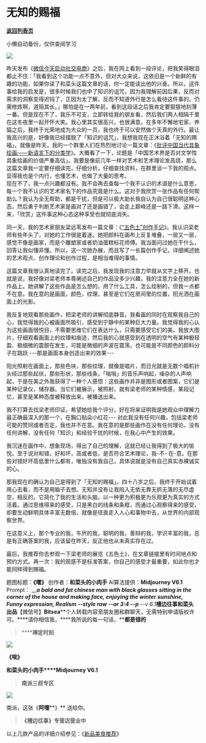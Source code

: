 # 无知的赐福

[**返回列表页**](/gzh/槽边往事)

小懒自动备份，仅供查阅学习

![](https://mmbiz.qpic.cn/mmbiz_jpg/Ia6gU9JNtko5CLoc5Wbh3pmm6QxKZqjw3H9eYPHQvGm29X7hK49RZibYmhVkUYUtbdib1WGvlQfAqQwWwKO078aA/640?wx_fmt=jpeg&from;=appmsg)

昨天发布《[微信今天启动社交电商](https://mp.weixin.qq.com/s?__biz=MjM5MjAzODU2MA==&mid=2652801939&idx=1&sn=3aeafd6a97b53e15507c533b1df26b01&scene=21#wechat_redirect)》之后，我在网上看到一段评论，把我笑得眼泪都止不住：「我看到这个功能一点不意外，但对大众来说，这依旧是一个新鲜的有趣的功能，如果你读了和菜头这篇文章的话，你一定能读出他的兴奋。所以，这件事给我的启发是，很多时候我们也中了知识的诅咒，因为我理解前因后果，反而对需求的洞察变得迟钝了，正因为太了解，反而不知道外行是怎么看待这件事的。仍需修炼啊，道阻其长。」哪怕是在一两年前，看到这段话之后我肯定要狠狠地刻薄一番。但是现在不了，我乐不可支，立即转给我的朋友看，然后我们两人相隔千里在这冬夜里一起开怀大笑。我心里其实很高兴，也很满意。在多年不懈地宅家、养猫之后，我终于光荣地成为大众的一员，我也终于可以安然做个天真的外行。最让我高兴的是，好像我已经摆脱了「知识的诅咒」，我想我现在正沐浴着「无知的赐福」。就像是昨天，我的一个群里人们在热烈地讨论一篇文章：《[批评中国当代具象绘画——新语言下的分类学](https://mp.weixin.qq.com/s?__biz=MzU2NjA1MjY0MA==&mid=2247485481&idx=1&sn=244990a88d709bc977ccbfc5d95c646a&scene=21#wechat_redirect)》。大概看了一下，论题是「中国艺术界是否对文学性具象绘画的价值严重高估」。我要是像前几年一样对艺术和艺术理论发高烧，那么这篇文章我一定要仔细读完，仔细分析，仔细查找资料，在群里谈一下我的观点。显得我也是个内行，也懂艺术，也做了大量的思考。  
现在不了，我一点兴趣都没有。我不会再去查每一个我不认识的术语是什么意思，每一个我不认识的艺术家名下的作品究竟是什么。这对于我欣赏一张作品有任何帮助么？我认为全无帮助，都是干扰，但是可以极大助长我自认为自己很聪明这种心态。然后勇于判断艺术家是画对了还是画错了，会走上巅峰还是一路下滑。这样一来，「欣赏」这件事这种心态这种享受也就彻底消失。

同一天，我的艺术家朋友梁远苇发布一篇文章：《[“五色土”创作手记](https://mp.weixin.qq.com/s?__biz=MzI4MzE0NjQzMg==&mid=2649709389&idx=1&sn=81500ec5e89086e17e5ca7a3c038f231&scene=21#wechat_redirect)》。我认识梁老师有些年头了，对她的工作很是着迷。她把颜料在画布上反复堆叠，一层又一层，感觉不像是画家，而是个雕塑家或者奶油蛋糕标花师傅。我当面问过她在干什么，回答让我似懂非懂。所以，这一次她办展，而且写了一长篇创作手记，详细阐述她的艺术观点、创作理论和创作过程，是相当难得的事情。  

这篇文章我很认真地读完了。读完之后，我发现我的注意力早就从文字上移开。也就是说，我好像对梁老师本尊阐述自己的作品没多少兴趣，我的注意力全在她的新作品上。她讲解了这些作品是怎么想的，用了什么工具，怎么绘制的，但我一点都不在意。我在意的是画面，颜色，纹理，甚至是它们在房间里的位置，阳光洒在画面上的光影。

我反复地观看那些画作，把梁老师的讲解彻底静音。我看画的同时在观察我自己的心，我觉得我的心被画面所吸引，感受到宁静中的某种巨大力量。我觉得我的心认为这些画面很悦目，不需要思维它们在表达什么，只需要感受它们的美。我放大图片，仔细观看画面上的纹理和痕迹，然后我的心就感受到在透明的空气有某种极轻盈、极细微的震颤在发生，可能是微细的声波在震荡，也可能是不同颜色的颜料分子在跳跃
---那是画面本身创造出来的效果---

阳光照射在画面上，那些色块，那些纹理，就像是唱片，而日光就是无数个唱机针头经过那些起伏，那些形状，那些线条，「嗡嗡」的音乐声响起，噪杂的人声响起，于是在美之外我获得了一种个人感悟：这些画作并非是图形或者图案，它们是某种记录仪，储存器。当它们被展示，被照射，就有梁老师的某种情感，某段记忆，甚至是某种态度被释放出来，被播送出来。

我不打算去找梁老师印证，希望她给我个评分，好在将来证明我是她观众中理解力最正确最深入的那一个，在胸口贴朵小红花---
对此我没有任何兴趣，包括梁老师可能的赞同或者否定，我也并不在意。我在意的是那些画作在没有任何理论，没有任何讲解，没有任何「知识」和经验干扰的时候，在我心中产生的效果。

我沉迷在画作中，想象现场，得出了自己的理解，这就已经让我得到了极大的愉悦。至于说对和错，好和坏，高或者低，是否符合艺术理论，我-不-
在-意。在那些对错好坏高低里什么都有，唯独没有我自己，具体说就是没有自己真实赤裸诚实的心。  

那我现在的确认为自己是得到了「无知的赐福」。四十八岁之后，我终于开始试着用心去看，而不是用脑子去想。无知并没有让我陷入无依无靠无抓无落的无尽虚空，相反的，它简化了我的生活和头脑，以一种更为积极更为乐观更为真实的方式活着。通过思维得来的感受，只是黑白的线条和条框，而通过心观察得来的感受，却要生动鲜明具体丰富无数倍，就像是径直走入人心和事物中去，从世界的内部观察世界。  

在这意义上，那个专业的我，牛屄的我，聪明的我，善辩的我，学识丰富的我，总是有正确答案的我，应该留在昨天，反正他也从未真实存在过。

最后，我推荐你去参观一下梁老师的展览《五色土》，在文章链接里有时间地点和预约方式。再一次：我的观感不是标准答案，你自己的感受才最重要，如此你也才能同样得到赐福。  

题图标题：**《嚯》** 创作者：**和菜头的小肉手** AI算法提供：**Midjourney V6.1** Prompt： _______a bald
and fat chinese man with black glasses sitting in the corner of the house and
making face, enjoying the winter sunshine, Funny expression, Realism --style
raw --ar 3:4 --p____ \--v 6.1_**槽边往事****和菜头
出品******【微信号】****Bitsea******个人转载内容至朋友圈和群聊天，无需特别申请版权许可。****请你相信我，****我所说的每一句话，****都是错的**

> ******禅定时刻**

![](https://mmbiz.qpic.cn/mmbiz_jpg/Ia6gU9JNtko5CLoc5Wbh3pmm6QxKZqjwVmrNSTWEALUDeM8FH7Sia3wb1p7Z83he43Ar7EpiaYOcBKzOvIxbUEJw/640?wx_fmt=jpeg&from;=appmsg)

**《唉》**

**和菜头的小肉手****Midjourney V6.1**

> **南派三叔专区**

![](https://mmbiz.qpic.cn/mmbiz_jpg/Ia6gU9JNtko5CLoc5Wbh3pmm6QxKZqjwsNiaK0fjHxrk6ZoGI3aJRgqv65M2kYheQhe4sJzdFZsib1QcgXSejbaQ/640?wx_fmt=jpeg&from;=appmsg)

南派，这张《**阿嚏****》** 送给你。

> **《槽边往事》专营店营业中**

以上几款产品的详细介绍参见：《[新品美食推荐](https://mp.weixin.qq.com/s?__biz=MjM5MjAzODU2MA==&mid=2652801681&idx=1&sn=14620ec952928e23d02fc38dcf3acdeb&scene=21#wechat_redirect)》

